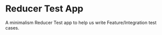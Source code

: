# Reducer Test App

A minimalism Reducer Test app to help us write Feature/Integration test cases.

